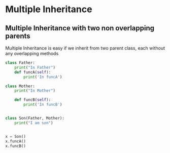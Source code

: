 # Multiple Inheritance

## Multiple Inheritance with two non overlapping parents
Multiple Inheritance is easy if we inherit from two parent class, each without any overlapping methods

```python runnable
class Father:
    print("In Father")
    def funcA(self):
        print('In funcA')

class Mother:
    print("In Mother")

    def funcB(self):
        print('In funcB')


class Son(Father, Mother):
    print("I am son")


x = Son()
x.funcA()
x.funcB()

```
